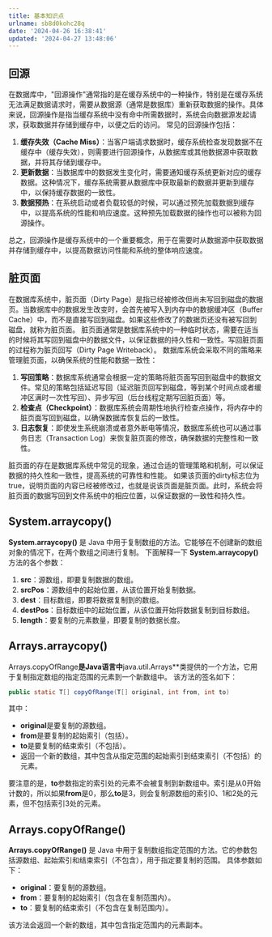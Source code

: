 ```yaml
---
title: 基本知识点
urlname: sb8d0kohc28q
date: '2024-04-26 16:38:41'
updated: '2024-04-27 13:48:06'
---
```

## 回源
在数据库中，"回源操作"通常指的是在缓存系统中的一种操作，特别是在缓存系统无法满足数据请求时，需要从数据源（通常是数据库）重新获取数据的操作。具体来说，回源操作是指当缓存系统中没有命中所需数据时，系统会向数据源发起请求，获取数据并存储到缓存中，以便之后的访问。
常见的回源操作包括：

1. **缓存失效（Cache Miss）**：当客户端请求数据时，缓存系统检查发现数据不在缓存中（缓存失效），则需要进行回源操作，从数据库或其他数据源中获取数据，并将其存储到缓存中。
2. **更新数据**：当数据库中的数据发生变化时，需要通知缓存系统更新对应的缓存数据。这种情况下，缓存系统需要从数据库中获取最新的数据并更新到缓存中，以保持缓存数据的一致性。
3. **数据预热**：在系统启动或者负载较低的时候，可以通过预先加载数据到缓存中，以提高系统的性能和响应速度。这种预先加载数据的操作也可以被称为回源操作。

总之，回源操作是缓存系统中的一个重要概念，用于在需要时从数据源中获取数据并存储到缓存中，以提高数据访问性能和系统的整体响应速度。
## 脏页面
在数据库系统中，脏页面（Dirty Page）是指已经被修改但尚未写回到磁盘的数据页。当数据库中的数据发生改变时，会首先被写入到内存中的数据缓冲区（Buffer Cache）中，而不是直接写回到磁盘。如果这些修改了的数据页还没有被写回到磁盘，就称为脏页面。
脏页面通常是数据库系统中的一种临时状态，需要在适当的时候将其写回到磁盘中的数据文件，以保证数据的持久性和一致性。写回脏页面的过程称为脏页回写（Dirty Page Writeback）。
数据库系统会采取不同的策略来管理脏页面，以确保系统的性能和数据一致性：

1. **写回策略**：数据库系统通常会根据一定的策略将脏页面写回到磁盘中的数据文件。常见的策略包括延迟写回（延迟脏页回写到磁盘，等到某个时间点或者缓冲区满时一次性写回）、异步写回（后台线程定期写回脏页面）等。
2. **检查点（Checkpoint）**：数据库系统会周期性地执行检查点操作，将内存中的脏页面写回到磁盘，以确保数据库恢复后的一致性。
3. **日志恢复**：即使发生系统崩溃或者意外断电等情况，数据库系统也可以通过事务日志（Transaction Log）来恢复脏页面的修改，确保数据的完整性和一致性。

脏页面的存在是数据库系统中常见的现象，通过合适的管理策略和机制，可以保证数据的持久性和一致性，提高系统的可靠性和性能。
如果该页面的dirty标志位为true，说明页面的内容已经被修改过，也就是说该页面是脏页面。此时，系统会将脏页面的数据写回到文件系统中的相应位置，以保证数据的一致性和持久性。
## System.arraycopy()
**System.arraycopy()** 是 Java 中用于复制数组的方法。它能够在不创建新的数组对象的情况下，在两个数组之间进行复制。
下面解释一下 **System.arraycopy()** 方法的各个参数：

1. **src**：源数组，即要复制数据的数组。
2. **srcPos**：源数组中的起始位置，从该位置开始复制数据。
3. **dest**：目标数组，即要将数据复制到的数组。
4. **destPos**：目标数组中的起始位置，从该位置开始将数据复制到目标数组。
5. **length**：要复制的元素数量，即要复制的数据长度。
## Arrays.arraycopy()
Arrays.copyOfRange**是Java语言中**java.util.Arrays**类提供的一个方法，它用于复制指定数组的指定范围的元素到一个新数组中。
该方法的签名如下：
```java
public static T[] copyOfRange(T[] original, int from, int to)
```
其中：

- **original**是要复制的源数组。
- **from**是要复制的起始索引（包括）。
- **to**是要复制的结束索引（不包括）。
- 返回一个新的数组，其中包含从指定范围的起始索引到结束索引（不包括）的元素。

要注意的是，**to**参数指定的索引处的元素不会被复制到新数组中。索引是从0开始计数的，所以如果**from**是0，那么**to**是3，则会复制源数组的索引0、1和2处的元素，但不包括索引3处的元素。
## Arrays.copyOfRange()
**Arrays.copyOfRange()** 是 Java 中用于复制数组指定范围的方法。它的参数包括源数组、起始索引和结束索引（不包含），用于指定要复制的范围。
具体参数如下：

- **original**：要复制的源数组。
- **from**：要复制的起始索引（包含在复制范围内）。
- **to**：要复制的结束索引（不包含在复制范围内）。

该方法会返回一个新的数组，其中包含指定范围内的元素副本。
